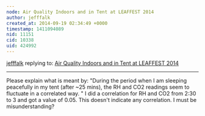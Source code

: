 ```yaml
---
node: Air Quality Indoors and in Tent at LEAFFEST 2014
author: jefffalk
created_at: 2014-09-19 02:34:49 +0000
timestamp: 1411094089
nid: 11151
cid: 10338
uid: 424992
---
```




[jefffalk](../profile/jefffalk) replying to: [Air Quality Indoors and in Tent at LEAFFEST 2014](../notes/cversek/09-18-2014/air-quality-indoors-and-in-tent-at-leaffest-2014)

----
Please explain what is meant by: "During the period when I am sleeping peacefully in my tent (after ~25 mins), the RH and CO2 readings seem to fluctuate in a correlated way. "   I did a correlation for RH and CO2 from 2:30 to 3 and got a value of 0.05.  This doesn't indicate any correlation. I must be misunderstanding?